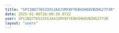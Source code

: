 ```yaml
---
title: "SP11NQ776533XSJA4JSMY8FYE8H3H68VBZHG27Y3R"
date: 2025-01-06T16:00:39.072Z
user: SP11NQ776533XSJA4JSMY8FYE8H3H68VBZHG27Y3R
layout: "users"
---
```

    